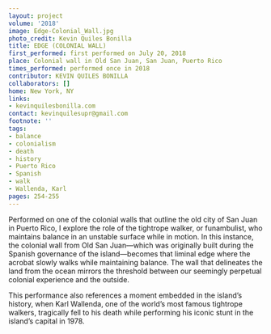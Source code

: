 ```yaml
---
layout: project
volume: '2018'
image: Edge-Colonial_Wall.jpg
photo_credit: Kevin Quiles Bonilla
title: EDGE (COLONIAL WALL)
first_performed: first performed on July 20, 2018
place: Colonial wall in Old San Juan, San Juan, Puerto Rico
times_performed: performed once in 2018
contributor: KEVIN QUILES BONILLA
collaborators: []
home: New York, NY
links:
- kevinquilesbonilla.com
contact: kevinquilesupr@gmail.com
footnote: ''
tags:
- balance
- colonialism
- death
- history
- Puerto Rico
- Spanish
- walk
- Wallenda, Karl
pages: 254-255
---
```



Performed on one of the colonial walls that outline the old city of San Juan in Puerto Rico, I explore the role of the tightrope walker, or funambulist, who maintains balance in an unstable surface while in motion. In this instance, the colonial wall from Old San Juan—which was originally built during the Spanish governance of the island—becomes that liminal edge where the acrobat slowly walks while maintaining balance. The wall that delineates the land from the ocean mirrors the threshold between our seemingly perpetual colonial experience and the outside.

This performance also references a moment embedded in the island’s history, when Karl Wallenda, one of the world’s most famous tightrope walkers, tragically fell to his death while performing his iconic stunt in the island’s capital in 1978.
